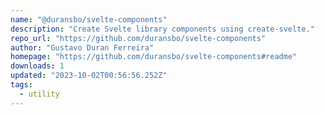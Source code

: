 ```yaml
---
name: "@duransbo/svelte-components"
description: "Create Svelte library components using create-svelte."
repo_url: "https://github.com/duransbo/svelte-components"
author: "Gustavo Duran Ferreira"
homepage: "https://github.com/duransbo/svelte-components#readme"
downloads: 1
updated: "2023-10-02T00:56:56.252Z"
tags: 
  - utility
---
```


